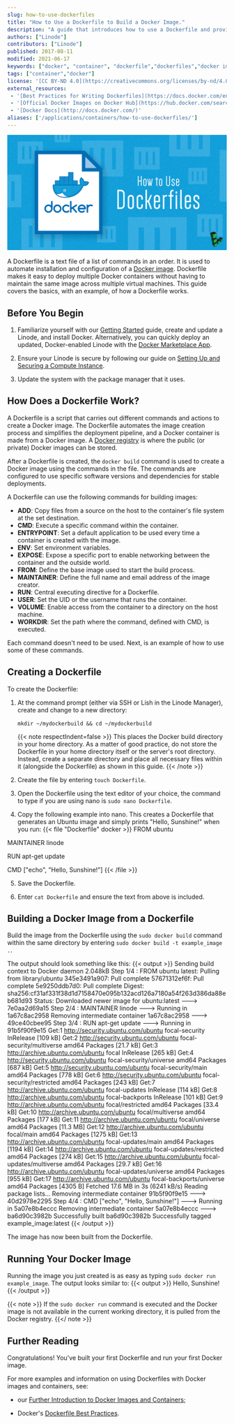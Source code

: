 ```yaml
---
slug: how-to-use-dockerfiles
title: "How to Use a Dockerfile to Build a Docker Image."
description: "A guide that introduces how to use a Dockerfile and provides examples on how to use it to build and run a Docker image on your Linode."
authors: ["Linode"]
contributors: ["Linode"]
published: 2017-08-11
modified: 2021-06-17
keywords: ["docker", "container", "dockerfile","dockerfiles","docker image","docker images"]
tags: ["container","docker"]
license: '[CC BY-ND 4.0](https://creativecommons.org/licenses/by-nd/4.0)'
external_resources:
 - '[Best Practices for Writing Dockerfiles](https://docs.docker.com/engine/userguide/eng-image/dockerfile_best-practices)'
 - '[Official Docker Images on Docker Hub](https://hub.docker.com/search?q=&type=image&image_filter=official&page=1)'
 - '[Docker Docs](http://docs.docker.com/)'
aliases: ['/applications/containers/how-to-use-dockerfiles/']
---
```

![How to Use a Dockerfile](how-to-use-dockerfile.png "How to Use a Dockerfile")

A Dockerfile is a text file of a list of commands in an order. It is used to automate installation and configuration of a [Docker image](/docs/applications/containers/how-to-install-docker-and-pull-images-for-container-deployment#pull-docker-images). Dockerfile makes it easy to deploy multiple Docker containers without having to maintain the same image across multiple virtual machines. This guide covers the basics, with an example, of how a Dockerfile works.

## Before You Begin

1.  Familiarize yourself with our [Getting Started](/docs/products/platform/get-started/) guide, create and update a Linode, and install Docker. Alternatively, you can quickly deploy an updated, Docker-enabled Linode with the [Docker Marketplace App](https://www.linode.com/marketplace/apps/linode/docker/).

2.  Ensure your Linode is secure by following our guide on [Setting Up and Securing a Compute Instance](/docs/products/compute/compute-instances/guides/set-up-and-secure/).

3.  Update the system with the package manager that it uses.

## How Does a Dockerfile Work?

A Dockerfile is a script that carries out different commands and actions to create a Docker image. The Dockerfile automates the image creation process and simplifies the deployment pipeline, and a Docker container is made from a Docker image. A [Docker registry](https://docs.docker.com/registry/) is where the public (or private) Docker images can be stored.

After a Dockerfile is created, the `docker build` command is used to create a Docker image using the commands in the file. The commands are configured to use specific software versions and dependencies for stable deployments.

A Dockerfile can use the following commands for building images:

-  **ADD**: Copy files from a source on the host to the container's file system at the set destination.
-  **CMD**: Execute a specific command within the container.
-  **ENTRYPOINT**: Set a default application to be used every time a container is created with the image.
-  **ENV**: Set environment variables.
-  **EXPOSE**: Expose a specific port to enable networking between the container and the outside world.
-  **FROM**: Define the base image used to start the build process.
-  **MAINTAINER**: Define the full name and email address of the image creator.
-  **RUN**: Central executing directive for a Dockerfile.
-  **USER**: Set the UID or the username that runs the container.
-  **VOLUME**: Enable access from the container to a directory on the host machine.
-  **WORKDIR**: Set the path where the command, defined with CMD, is executed.

Each command doesn't need to be used. Next, is an example of how to use some of these commands.

## Creating a Dockerfile

To create the Dockerfile:

1.  At the command prompt (either via SSH or Lish in the Linode Manager), create and change to a new directory:

        mkdir ~/mydockerbuild && cd ~/mydockerbuild

    {{< note respectIndent=false >}}
This places the Docker build directory in your home directory. As a matter of good practice, do not store the Dockerfile in your home directory itself or the server's root directory. Instead, create a separate directory and place all necessary files within it (alongside the Dockerfile) as shown in this guide.
{{< /note >}}

2.  Create the file by entering `touch Dockerfile`.

3.  Open the Dockerfile using the text editor of your choice, the command to type if you are using nano is `sudo nano Dockerfile`.

4.  Copy the following example into nano. This creates a Dockerfile that generates an Ubuntu image and simply prints "Hello, Sunshine!" when you run:
    {{< file "Dockerfile" docker >}}
FROM ubuntu

MAINTAINER linode

RUN apt-get update

CMD ["echo", "Hello, Sunshine!"]
{{< /file >}}

5.  Save the Dockerfile.

6.  Enter `cat Dockerfile` and ensure the text from above is included.

## Building a Docker Image from a Dockerfile

Build the image from the Dockerfile using the `sudo docker build` command within the same directory by entering `sudo docker build -t example_image .`.

The output should look something like this:
    {{< output >}}
Sending build context to Docker daemon  2.048kB
Step 1/4 : FROM ubuntu
latest: Pulling from library/ubuntu
345e3491a907: Pull complete
57671312ef6f: Pull complete
5e9250ddb7d0: Pull complete
Digest: sha256:cf31af331f38d1d7158470e095b132acd126a7180a54f263d386da88eb681d93
Status: Downloaded newer image for ubuntu:latest
 ---> 7e0aa2d69a15
Step 2/4 : MAINTAINER linode
 ---> Running in 1a67c8ac2958
Removing intermediate container 1a67c8ac2958
 ---> 49ce40cbee95
Step 3/4 : RUN apt-get update
 ---> Running in 91b5f90f9e15
Get:1 http://security.ubuntu.com/ubuntu focal-security InRelease [109 kB]
Get:2 http://security.ubuntu.com/ubuntu focal-security/multiverse amd64 Packages [21.7 kB]
Get:3 http://archive.ubuntu.com/ubuntu focal InRelease [265 kB]
Get:4 http://security.ubuntu.com/ubuntu focal-security/universe amd64 Packages [687 kB]
Get:5 http://security.ubuntu.com/ubuntu focal-security/main amd64 Packages [778 kB]
Get:6 http://security.ubuntu.com/ubuntu focal-security/restricted amd64 Packages [243 kB]
Get:7 http://archive.ubuntu.com/ubuntu focal-updates InRelease [114 kB]
Get:8 http://archive.ubuntu.com/ubuntu focal-backports InRelease [101 kB]
Get:9 http://archive.ubuntu.com/ubuntu focal/restricted amd64 Packages [33.4 kB]
Get:10 http://archive.ubuntu.com/ubuntu focal/multiverse amd64 Packages [177 kB]
Get:11 http://archive.ubuntu.com/ubuntu focal/universe amd64 Packages [11.3 MB]
Get:12 http://archive.ubuntu.com/ubuntu focal/main amd64 Packages [1275 kB]
Get:13 http://archive.ubuntu.com/ubuntu focal-updates/main amd64 Packages [1194 kB]
Get:14 http://archive.ubuntu.com/ubuntu focal-updates/restricted amd64 Packages [274 kB]
Get:15 http://archive.ubuntu.com/ubuntu focal-updates/multiverse amd64 Packages [29.7 kB]
Get:16 http://archive.ubuntu.com/ubuntu focal-updates/universe amd64 Packages [955 kB]
Get:17 http://archive.ubuntu.com/ubuntu focal-backports/universe amd64 Packages [4305 B]
Fetched 17.6 MB in 3s (6241 kB/s)
Reading package lists...
Removing intermediate container 91b5f90f9e15
 ---> 40d2978e2295
Step 4/4 : CMD ["echo", "Hello, Sunshine!"]
 ---> Running in 5a07e8b4eccc
Removing intermediate container 5a07e8b4eccc
 ---> ba6d90c3982b
Successfully built ba6d90c3982b
Successfully tagged example_image:latest
{{< /output >}}

The image has now been built from the Dockerfile.

## Running Your Docker Image

Running the image you just created is as easy as typing `sudo docker run example_image`. The output looks similar to:
{{< output >}}
Hello, Sunshine!
{{< /output >}}

{{< note >}}
If the `sudo docker run` command is executed and the Docker image is not available in the current working directory, it is pulled from the Docker registry.
{{</ note >}}

## Further Reading

Congratulations! You've built your first Dockerfile and run your first Docker image.

For more examples and information on using Dockerfiles with Docker images and containers, see:

-   our [Further Introduction to Docker Images and Containers](/docs/guides/applications/containers/a-further-introduction-to-docker-images-and-containers);

-   Docker's [Dockerfile Best Practices](https://docs.docker.com/engine/userguide/eng-image/dockerfile_best-practices/).